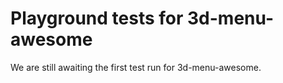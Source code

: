 # Playground tests for 3d-menu-awesome
We are still awaiting the first test run for 3d-menu-awesome.
